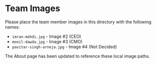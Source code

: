 # Team Images

Please place the team member images in this directory with the following names:

- `imran-mehdi.jpg` - Image #2 (CEO)
- `monil-dawda.jpg` - Image #3 (CMO) 
- `pavitar-singh-arneja.jpg` - Image #4 (Not Decided)

The About page has been updated to reference these local image paths.